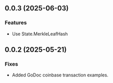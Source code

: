 ## 0.0.3 (2025-06-03)

### Features

- Use State.MerkleLeafHash

## 0.0.2 (2025-05-21)

### Fixes

- Added GoDoc coinbase transaction examples.
